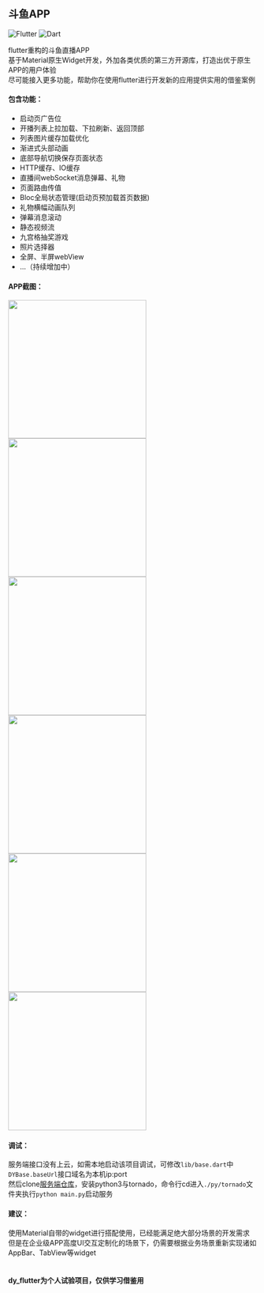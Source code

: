 ## 斗鱼APP
![Flutter](https://img.shields.io/badge/Flutter-1.7.8%2B-5bc7f8.svg) ![Dart](https://img.shields.io/badge/Dart-2.4.0%2B-00B4AB.svg) 

flutter重构的斗鱼直播APP<br/>
基于Material原生Widget开发，外加各类优质的第三方开源库，打造出优于原生APP的用户体验<br/>
尽可能接入更多功能，帮助你在使用flutter进行开发新的应用提供实用的借鉴案例<br/>

#### 包含功能：

- 启动页广告位
- 开播列表上拉加载、下拉刷新、返回顶部
- 列表图片缓存加载优化
- 渐进式头部动画
- 底部导航切换保存页面状态
- HTTP缓存、IO缓存
- 直播间webSocket消息弹幕、礼物
- 页面路由传值
- Bloc全局状态管理(启动页预加载首页数据)
- 礼物横幅动画队列
- 弹幕消息滚动
- 静态视频流
- 九宫格抽奖游戏
- 照片选择器
- 全屏、半屏webView
- ...（持续增加中）

#### APP截图：
<img src="http://r.photo.store.qq.com/psb?/V14dALyK4PrHuj/OFSw8qFQ6ZTt4Qry.FD5zxLEOyTxOJDRc0zUeDKvTgU!/r/dMMAAAAAAAAA" width="280"/> <img src="http://r.photo.store.qq.com/psb?/V14dALyK4PrHuj/5I7nPNCsk6rawRlhX5DvnmJr9akVwt1*XQIQHTJ1uy0!/r/dDIBAAAAAAAA" width="280"/>
<br/>
<img src="http://r.photo.store.qq.com/psb?/V14dALyK4PrHuj/PiWK848iFea5HhE8XPuJnU2y8CPRpn91zuSYejmfu7s!/r/dL8AAAAAAAAA" width="280"/> <img src="http://r.photo.store.qq.com/psb?/V14dALyK4PrHuj/c4ql4M5xWstDQx.QsoTQOTZCw7UuPf9zUgCjqG23tOo!/r/dLYAAAAAAAAA" width="280"/>
<br/>
<img src="http://r.photo.store.qq.com/psb?/V14dALyK4PrHuj/uPUfvzq6QWWJjmkf*OkmzHV6apSbGKK9FPXXC8itWH8!/r/dMMAAAAAAAAA" width="280"/> <img src="http://r.photo.store.qq.com/psb?/V14dALyK4PrHuj/FDYCtFUGAS.FMi0oCu0wzIGhFK3BDzubAXdlZbStLyg!/r/dFIBAAAAAAAA" width="280"/>

#### 调试：
服务端接口没有上云，如需本地启动该项目调试，可修改`lib/base.dart`中`DYBase.baseUrl`接口域名为本机ip:port<br/>
然后clone[服务端仓库](https://github.com/yukilzw/factory)，安装python3与tornado，命令行cd进入`./py/tornado`文件夹执行`python main.py`启动服务<br/>

#### 建议：
使用Material自带的widget进行搭配使用，已经能满足绝大部分场景的开发需求<br/>
但是在企业级APP高度UI交互定制化的场景下，仍需要根据业务场景重新实现诸如AppBar、TabView等widget<br/><br/>


#### dy_flutter为个人试验项目，仅供学习借鉴用